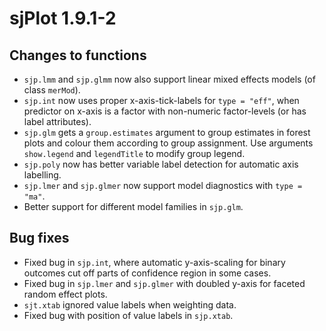 # sjPlot 1.9.1-2

## Changes to functions

* `sjp.lmm`  and `sjp.glmm` now also support linear mixed effects models (of class `merMod`).
* `sjp.int` now uses proper x-axis-tick-labels for `type = "eff"`, when predictor on x-axis is a factor with non-numeric factor-levels (or has label attributes).
* `sjp.glm` gets a `group.estimates` argument to group estimates in forest plots and colour them according to group assignment. Use arguments `show.legend` and `legendTitle` to modify group legend.
* `sjp.poly` now has better variable label detection for automatic axis labelling.
* `sjp.lmer` and `sjp.glmer` now support model diagnostics with `type = "ma"`.
* Better support for different model families in `sjp.glm`.


## Bug fixes

* Fixed bug in `sjp.int`, where automatic y-axis-scaling for binary outcomes cut off parts of confidence region in some cases.
* Fixed bug in `sjp.lmer` and `sjp.glmer` with doubled y-axis for faceted random effect plots.
* `sjt.xtab` ignored value labels when weighting data.
* Fixed bug with position of value labels in `sjp.xtab`.
